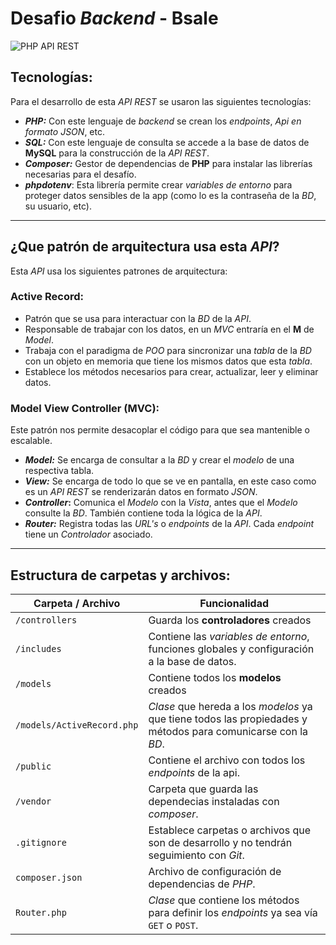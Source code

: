 # Desafio _Backend_ - **Bsale** 

![PHP API REST](https://2.bp.blogspot.com/-8S0LVYAxT-M/WHGAUwDNGzI/AAAAAAAAB_U/jmlnEz0mmPkz4meyYocDPhLDS72DXY1AwCLcB/s1600/API-Using-PHP.jpg)

## Tecnologías:
Para el desarrollo de esta _API REST_ se usaron las siguientes tecnologías:
- **_PHP:_** Con este lenguaje de _backend_ se crean los _endpoints_, _Api en formato JSON_, etc.
- **_SQL:_** Con este lenguaje de consulta se accede a la base de datos de **MySQL** para la construcción de la _API REST_.
- **_Composer:_** Gestor de dependencias de **PHP** para instalar las librerías necesarias para el desafío.
- **_phpdotenv_**: Esta librería permite crear _variables de entorno_ para proteger datos sensibles de la app (como lo es la contraseña de la _BD_, su usuario, etc).

---

## ¿Que patrón de arquitectura usa esta *_API_*?
Esta _API_ usa los siguientes patrones de arquitectura:

### Active Record:
- Patrón que se usa para interactuar con la _BD_ de la _API_.
- Responsable de trabajar con los datos, en un _MVC_ entraría en el **M** de _Model_.
- Trabaja con el paradigma de _POO_ para sincronizar una _tabla_ de la _BD_ con un objeto en memoria que tiene los mismos datos que esta _tabla_.
- Establece los métodos necesarios para crear, actualizar, leer y eliminar datos.
### Model View Controller (MVC):
Este patrón nos permite desacoplar el código para que sea mantenible o escalable.

- **_Model:_** Se encarga de consultar a la _BD_ y crear el _modelo_ de una respectiva tabla.
- **_View:_** Se encarga de todo lo que se ve en pantalla, en este caso como es un _API REST_ se renderizarán datos en formato _JSON_.
- **_Controller_:** Comunica el _Modelo_ con la _Vista_, antes que el _Modelo_ consulte la _BD_. También contiene toda la lógica de la _API_.
- **_Router:_** Registra todas las _URL's_ o _endpoints_ de la _API_. Cada _endpoint_ tiene un _Controlador_ asociado.

---
## Estructura de carpetas y archivos:

| Carpeta / Archivo | Funcionalidad | 
| --------- | --------- | 
| `/controllers`        | Guarda los **controladores** creados
| `/includes`         | Contiene las _variables de entorno_, funciones globales y configuración a la base de datos.         
| `/models`         | Contiene todos los **modelos** creados        
| `/models/ActiveRecord.php` | _Clase_ que hereda a los _modelos_ ya que tiene todos las propiedades y métodos para comunicarse con la _BD_.       
| `/public`         | Contiene el archivo con todos los _endpoints_ de la api.        
| `/vendor`         | Carpeta que guarda las dependecias instaladas con _composer_.        
| `.gitignore`         | Establece carpetas o archivos que son de desarrollo y no tendrán seguimiento con _Git_.        
| `composer.json`         | Archivo de configuración de dependencias de _PHP_.        
| `Router.php`         | _Clase_ que contiene los métodos para definir los _endpoints_ ya sea vía `GET` o `POST`.   

